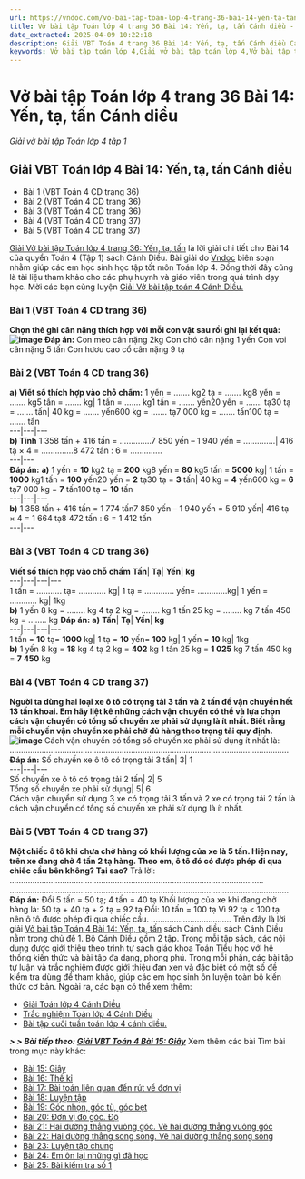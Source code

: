 ```yaml
---
url: https://vndoc.com/vo-bai-tap-toan-lop-4-trang-36-bai-14-yen-ta-tan-canh-dieu-303502
title: Vở bài tập Toán lớp 4 trang 36 Bài 14: Yến, tạ, tấn Cánh diều - Giải vở bài tập Toán lớp 4 tập 1 - VnDoc.com
date_extracted: 2025-04-09 10:22:18
description: Giải VBT Toán 4 trang 36 Bài 14: Yến, tạ, tấn Cánh diều Cánh diều là tài liệu giúp các em ôn tập lại hệ thống các bài tập rèn luyện kỹ năng giải bài tập Toán lớp 4
keywords: Vở bài tập toán lớp 4,Giải vở bài tập toán lớp 4,Vở bài tập toán lớp 4 tập 1,Giải VBT Toán 4 trang trang 36 cánh diều,Giải VBT Toán 4 Bài 14 Yến,tạ,tấn Cánh diều Cánh diều,vở bài tập toán lớp 4 sách cánh diều,giải vở bài tập toán lớp 4 sách cánh diều,Giải vở bài tập Toán 4 tập 1 trang trang 36,Giải bài tập Toán lớp 4,giải vở bài tập toán lớp 4 tập 1,Hướng dẫn giải bài tập Toán lớp 4,giải bài tập SBT toán lớp 4,bài tập toán lớp 4 có đáp án,để học tốt toán lớp 4,VBT Toán 4 CD
---
```


# Vở bài tập Toán lớp 4 trang 36 Bài 14: Yến, tạ, tấn Cánh diều
 _Giải vở bài tập Toán lớp 4 tập 1_
## Giải VBT Toán lớp 4 Bài 14: Yến, tạ, tấn Cánh diều
  * Bài 1 \(VBT Toán 4 CD trang 36\)
  * Bài 2 \(VBT Toán 4 CD trang 36\)
  * Bài 3 \(VBT Toán 4 CD trang 36\)
  * Bài 4 \(VBT Toán 4 CD trang 37\)
  * Bài 5 \(VBT Toán 4 CD trang 37\)

[Giải Vở bài tập Toán lớp 4 trang 36: Yến, tạ, tấn](<https://vndoc.com/vo-bai-tap-toan-lop-4-trang-36-bai-14-yen-ta-tan-canh-dieu-303502>) là lời giải chi tiết cho Bài 14 của quyển Toán 4 \(Tập 1\) sách Cánh Diều. Bài giải do [Vndoc](<https://vndoc.com/>) biên soạn nhằm giúp các em học sinh học tập tốt môn Toán lớp 4. Đồng thời đây cũng là tài liệu tham khảo cho các phụ huynh và giáo viên trong quá trình dạy học. Mời các bạn cùng luyện [Giải Vở bài tập toán 4 Cánh Diều.](<https://vndoc.com/vo-bai-tap-toan-lop-4-canh-dieu>)
### Bài 1 \(VBT Toán 4 CD trang 36\)
**Chọn thẻ ghi cân nặng thích hợp với mỗi con vật sau rồi ghi lại kết quả:**
**![image](https://i.vdoc.vn/data/image/2023/08/21/bai-14-yen-ta-tan.png)**
**Đáp án:**
Con mèo cân nặng 2kg
Con chó cân nặng 1 yến
Con voi cân nặng 5 tấn
Con hươu cao cổ cân nặng 9 tạ
### Bài 2 \(VBT Toán 4 CD trang 36\)
**a\) Viết số thích hợp vào chỗ chấm:**
1 yến = ……. kg2 tạ = ……. kg8 yến = ……. kg5 tấn = ……. kg| 1 tấn = ……. kg1 tấn = ……. yến20 yến = ……. tạ30 tạ = ……. tấn| 40 kg = ……. yến600 kg = ……. tạ7 000 kg = ……. tấn100 tạ = ……. tấn  
---|---|---  
**b\) Tính**
1 358 tấn + 416 tấn = …………..7 850 yến – 1 940 yến = …………..| 416 tạ × 4 = …………..8 472 tấn : 6 = …………..  
---|---  
**Đáp án:**
**a\)**
1 yến = **10** kg2 tạ = **200** kg8 yến = **80** kg5 tấn = **5000** kg| 1 tấn = **1000** kg1 tấn = **100** yến20 yến = **2** tạ30 tạ = **3** tấn| 40 kg = **4** yến600 kg = **6** tạ7 000 kg = **7** tấn100 tạ = **10** tấn  
---|---|---  
**b\)**
1 358 tấn + 416 tấn = 1 774 tấn7 850 yến – 1 940 yến = 5 910 yến| 416 tạ × 4 = 1 664 tạ8 472 tấn : 6 = 1 412 tấn  
---|---  
### Bài 3 \(VBT Toán 4 CD trang 36\)
**Viết số thích hợp vào chỗ chấm**
**Tấn**| **Tạ**| **Yến**| **kg**  
---|---|---|---  
1 tấn = ........... tạ= ............ kg| 1 tạ = ............. yến= .............kg| 1 yến = ............ kg| 1kg  
**b\)**
1 yến 8 kg = ........ kg
4 tạ 2 kg = ........ kg
1 tấn 25 kg = ........ kg
7 tấn 450 kg = ........ kg
**Đáp án:**
**a\)**
**Tấn**| **Tạ**| **Yến**| **kg**  
---|---|---|---  
1 tấn = **10** tạ= **1000** kg| 1 tạ = **10** yến= **100** kg| 1 yến = **10** kg| 1kg  
**b\)**
1 yến 8 kg = **18** kg
4 tạ 2 kg = **402** kg
1 tấn 25 kg = **1 025** kg
7 tấn 450 kg = **7 450** kg
### Bài 4 \(VBT Toán 4 CD trang 37\)
**Người ta dùng hai loại xe ô tô có trọng tải 3 tấn và 2 tấn để vận chuyển hết 13 tấn khoai. Em hãy liệt kê những cách vận chuyển có thể và lựa chọn cách vận chuyển có tổng số chuyến xe phải sử dụng là ít nhất. Biết rằng mỗi chuyến vận chuyển xe phải chở đủ hàng theo trọng tải quy định.![image](https://i.vdoc.vn/data/image/2023/08/21/bai-14-yen-ta-tan-h2.png)**
Cách vận chuyển có tổng số chuyến xe phải sử dụng ít nhất là:
……………………………………………………………..……………………………………………
**Đáp án:**
Số chuyến xe ô tô có trọng tải 3 tấn| 3| 1  
---|---|---  
Số chuyến xe ô tô có trọng tải 2 tấn| 2| 5  
Tổng số chuyến xe phải sử dụng| 5| 6  
Cách vận chuyển sử dụng 3 xe có trọng tải 3 tấn và 2 xe có trọng tải 2 tấn là cách vận chuyển có tổng số chuyến xe phải sử dụng là ít nhất.
### Bài 5 \(VBT Toán 4 CD trang 37\)
**Một chiếc ô tô khi chưa chở hàng có khối lượng của xe là 5 tấn. Hiện nay, trên xe đang chở 4 tấn 2 tạ hàng. Theo em, ô tô đó có được phép đi qua chiếc cầu bên không? Tại sao?**
Trả lời: …………………………………………………………………………………………………
……………………………………………………………..…………………………………………...
**Đáp án:**
Đổi 5 tấn = 50 tạ; 4 tấn = 40 tạ
Khối lượng của xe khi đang chở hàng là: 50 tạ + 40 tạ + 2 tạ = 92 tạ
Đổi: 10 tấn = 100 tạ
Vì 92 tạ < 100 tạ nên ô tô được phép đi qua chiếc cầu.
...................................
Trên đây là lời giải [Vở bài tập Toán 4 Bài 14: Yến, tạ, tấn](<https://vndoc.com/vo-bai-tap-toan-lop-4-trang-36-bai-14-yen-ta-tan-canh-dieu-303502>) sách Cánh diều sách Cánh Diều nằm trong chủ đề 1. Bộ Cánh Diều gồm 2 tập. Trong mỗi tập sách, các nội dung được giới thiệu theo trình tự sách giáo khoa Toán Tiểu học với hệ thống kiến thức và bài tập đa dạng, phong phú. Trong mỗi phần, các bài tập tự luận và trắc nghiệm được giới thiệu đan xen và đặc biệt có một số đề kiểm tra dùng để tham khảo, giúp các em học sinh ôn luyện toàn bộ kiến thức cơ bản. Ngoài ra, các bạn có thể xem thêm:
  * [Giải Toán lớp 4 Cánh Diều](<https://vndoc.com/toan-lop-4-canh-dieu>)
  * [Trắc nghiệm Toán lớp 4 Cánh Diều](<https://vndoc.com/trac-nghiem-toan-lop-4-canh-dieu>)
  * [Bài tập cuối tuần toán lớp 4 cánh diều.](<https://vndoc.com/bai-tap-cuoi-tuan-toan-lop-4-canh-dieu>)

_**> > Bài tiếp theo: [Giải VBT Toán 4 Bài 15: Giây](<https://vndoc.com/vo-bai-tap-toan-lop-4-trang-38-bai-15-giay-canh-dieu-303503>)**_
Xem thêm các bài Tìm bài trong mục này khác:
  * [Bài 15: Giây](</vo-bai-tap-toan-lop-4-trang-38-bai-15-giay-canh-dieu-303503>)
  * [Bài 16: Thế kỉ](</vo-bai-tap-toan-lop-4-trang-39-16-the-ki-sach-canh-dieu-303512>)
  * [Bài 17: Bài toán liên quan đến rút về đơn vị](</vo-bai-tap-toan-lop-4-trang-41-bai-17-bai-toan-lien-quan-den-rut-ve-don-vi-canh-dieu-303521>)
  * [Bài 18: Luyện tập](</vo-bai-tap-toan-lop-4-trang-43-bai-18-luyen-tap-canh-dieu-303523>)
  * [Bài 19: Góc nhọn, góc tù, góc bẹt](</vo-bai-tap-toan-lop-4-trang-45-bai-19-goc-nhon-goc-tu-goc-bet-canh-dieu-303529>)
  * [Bài 20: Đơn vị đo góc. Độ](</vo-bai-tap-toan-lop-4-trang-47-bai-20-don-vi-do-goc-do-canh-dieu-303541>)
  * [Bài 21: Hai đường thẳng vuông góc. Vẽ hai đường thẳng vuông góc](</vo-bai-tap-toan-lop-4-trang-50-bai-21-hai-duong-thang-vuong-goc-ve-hai-duong-thang-vuong-goc-canh-dieu-303558>)
  * [Bài 22: Hai đường thẳng song song. Vẽ hai đường thẳng song song](</vo-bai-tap-toan-lop-4-trang-55-bai-22-hai-duong-thang-song-song-ve-hai-duong-thang-song-song-canh-dieu-307884>)
  * [Bài 23: Luyện tập chung](</vo-bai-tap-toan-lop-4-trang-58-bai-23-luyen-tap-chung-canh-dieu-307894>)
  * [Bài 24: Em ôn lại những gì đã học](</vo-bai-tap-toan-lop-4-trang-61-bai-24-em-on-lai-nhung-gi-da-hoc-canh-dieu-307903>)
  * [Bài 25: Bài kiểm tra số 1](</vo-bai-tap-toan-lop-4-trang-64-bai-25-bai-kiem-tra-so-1-canh-dieu-307910>)

